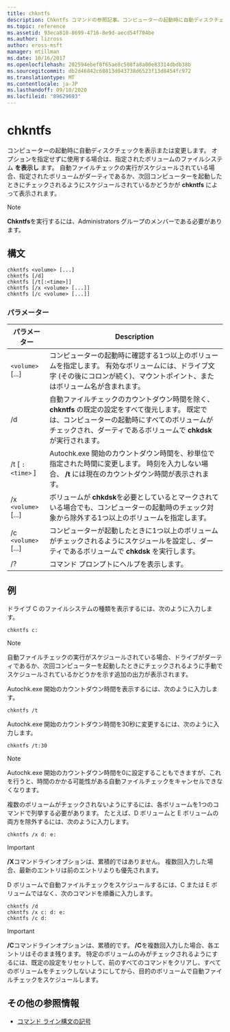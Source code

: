 ```yaml
---
title: chkntfs
description: Chkntfs コマンドの参照記事。コンピューターの起動時に自動ディスクチェックを表示または変更します。
ms.topic: reference
ms.assetid: 93eca810-8699-4716-8e9d-aecd54f704be
ms.author: lizross
author: eross-msft
manager: mtillman
ms.date: 10/16/2017
ms.openlocfilehash: 202594ebef8f65ae8c508fa8a00e83314dbdb38b
ms.sourcegitcommit: db2d46842c68813d043738d6523f13d8454fc972
ms.translationtype: MT
ms.contentlocale: ja-JP
ms.lasthandoff: 09/10/2020
ms.locfileid: "89629693"
---
```

# <a name="chkntfs"></a>chkntfs

コンピューターの起動時に自動ディスクチェックを表示または変更します。 オプションを指定せずに使用する場合は、指定されたボリュームのファイルシステム **を表示し** ます。 自動ファイルチェックの実行がスケジュールされている場合、指定されたボリュームがダーティであるか、次回コンピューターを起動したときにチェックされるようにスケジュールされているかどうかが **chkntfs** によって表示されます。

> [!NOTE]
> **Chkntfs**を実行するには、Administrators グループのメンバーである必要があります。

## <a name="syntax"></a>構文

```
chkntfs <volume> [...]
chkntfs [/d]
chkntfs [/t[:<time>]]
chkntfs [/x <volume> [...]]
chkntfs [/c <volume> [...]]
```

### <a name="parameters"></a>パラメーター

| パラメーター | Description |
| --------- | ----------- |
| `<volume>` [...] | コンピューターの起動時に確認する1つ以上のボリュームを指定します。 有効なボリュームには、ドライブ文字 (その後にコロンが続く)、マウントポイント、またはボリューム名が含まれます。 |
| /d | 自動ファイルチェックのカウントダウン時間を除く、 **chkntfs** の既定の設定をすべて復元します。 既定では、コンピューターの起動時にすべてのボリュームがチェックされ、ダーティであるボリュームで **chkdsk** が実行されます。 |
| /t [ `:<time>` ] | Autochk.exe 開始のカウントダウン時間を、秒単位で指定された時間に変更します。 時刻を入力しない場合、 **/t** には現在のカウントダウン時間が表示されます。 |
| /x `<volume>` [...] | ボリュームが **chkdsk**を必要としているとマークされている場合でも、コンピューターの起動時のチェック対象から除外する1つ以上のボリュームを指定します。 |
| /c `<volume>` [...] | コンピューターが起動したときに1つ以上のボリュームがチェックされるようにスケジュールを設定し、ダーティであるボリュームで **chkdsk** を実行します。 |
| /? | コマンド プロンプトにヘルプを表示します。 |

## <a name="examples"></a>例

ドライブ C のファイルシステムの種類を表示するには、次のように入力します。

```
chkntfs c:
```

> [!NOTE]
> 自動ファイルチェックの実行がスケジュールされている場合、ドライブがダーティであるか、次回コンピューターを起動したときにチェックされるように手動でスケジュールされているかどうかを示す追加の出力が表示されます。

Autochk.exe 開始のカウントダウン時間を表示するには、次のように入力します。

```
chkntfs /t
```

Autochk.exe 開始のカウントダウン時間を30秒に変更するには、次のように入力します。

```
chkntfs /t:30
```

> [!NOTE]
> Autochk.exe 開始のカウントダウン時間を0に設定することもできますが、これを行うと、時間のかかる可能性がある自動ファイルチェックをキャンセルできなくなります。

複数のボリュームがチェックされないようにするには、各ボリュームを1つのコマンドで列挙する必要があります。 たとえば、D ボリュームと E ボリュームの両方を除外するには、次のように入力します。

```
chkntfs /x d: e:
```

> [!IMPORTANT]
> **/X**コマンドラインオプションは、累積的ではありません。 複数回入力した場合、最新のエントリは前のエントリよりも優先されます。

D ボリュームで自動ファイルチェックをスケジュールするには、C または E ボリュームではなく、次のコマンドを順番に入力します。

```
chkntfs /d
chkntfs /x c: d: e:
chkntfs /c d:
```

> [!IMPORTANT]
> **/C**コマンドラインオプションは、累積的です。 **/C**を複数回入力した場合、各エントリはそのまま残ります。 特定のボリュームのみがチェックされるようにするには、既定の設定をリセットして、前のすべてのコマンドをクリアし、すべてのボリュームをチェックしないようにしてから、目的のボリュームで自動ファイルチェックをスケジュールします。

## <a name="additional-references"></a>その他の参照情報

- [コマンド ライン構文の記号](command-line-syntax-key.md)
